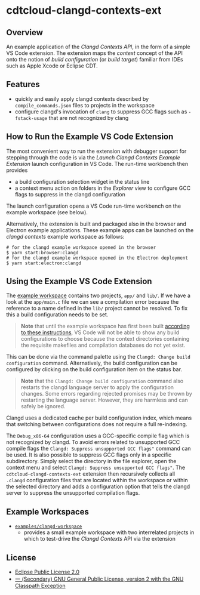 # cdtcloud-clangd-contexts-ext

## Overview

An example application of the _Clangd Contexts API_, in the form of a simple VS Code extension.
The extension maps the _context_ concept of the API onto the notion of _build configuration_ (or _build target_) familiar from IDEs such as Apple Xcode or Eclipse CDT.

## Features

-   quickly and easily apply clangd contexts described by `compile_commands.json` files to projects in the workspace
-   configure clangd's invocation of `clang` to suppress GCC flags such as `-fstack-usage` that are not recognized by clang

## How to Run the Example VS Code Extension

The most convenient way to run the extension with debugger support for stepping through the code is via the _Launch Clangd Contexts Example Extension_ launch configuration in VS Code.
The run-time workbench then provides

-   a build configuration selection widget in the status line
-   a context menu action on folders in the _Explorer_ view to configure GCC flags to suppress in the clangd configuration

The launch configuration opens a VS Code run-time workbench on the example workspace (see below).

Alternatively, the extension is built and packaged also in the browser and Electron example applications.
These example apps can be launched on the _clangd contexts_ example workspace as follows:

```console
# for the clangd example workspace opened in the browser
$ yarn start:browser:clangd
# for the clangd example workspace opened in the Electron deployment
$ yarn start:electron:clangd
```

## Using the Example VS Code Extension

The [example workspace](../clangd-workspace/README.md) contains two projects, `app/` and `lib/`.
If we have a look at the `app/main.c` file we can see a compilation error because the reference to a name defined in the `lib/` project cannot be resolved.
To fix this a build configuration needs to be set.

> **Note** that until the example workspace has first been built [according to these instructions](../clangd-workspace/README.md#how-to-build-the-workspace), VS Code will not be able to show any build configurations to choose because the context directories containing the requisite makefiles and compilation databases do not yet exist.

This can be done via the command palette using the `Clangd: Change build configuration` command.
Alternatively, the build configuration can be configured by clicking on the build configuration item on the status bar.

> **Note** that the `Clangd: Change build configuration` command also restarts the clangd language server to apply the configuration changes.
> Some errors regarding rejected promises may be thrown by restarting the language server.
> However, they are harmless and can safely be ignored.

Clangd uses a dedicated cache per build configuration index, which means that switching between configurations does not require a full re-indexing.

The `Debug_x86-64` configuration uses a GCC-specific compile flag which is not recognized by clangd.
To avoid errors related to unsupported GCC compile flags the `Clangd: Suppress unsupported GCC flags"` command can be used.
It is also possible to suppress GCC flags only in a specific subdirectory.
Simply select the directory in the file explorer, open the context menu and select `Clangd: Suppress unsupported GCC flags"`.
The `cdtcloud-clangd-contexts-ext` extension then recursively collects all `.clangd` configuration files that are located within the workspace or within the selected directory and adds a configuration option that tells the clangd server to suppress the unsupported compilation flags.

## Example Workspaces

-   [`examples/clangd-workspace`](../clangd-workspace/README.md)
    -   provides a small example workspace with two interrelated projects in which to test-drive the _Clangd Contexts_ API via the extension

## License

-   [Eclipse Public License 2.0](http://www.eclipse.org/legal/epl-2.0/)
-   [一 (Secondary) GNU General Public License, version 2 with the GNU Classpath Exception](https://projects.eclipse.org/license/secondary-gpl-2.0-cp)
